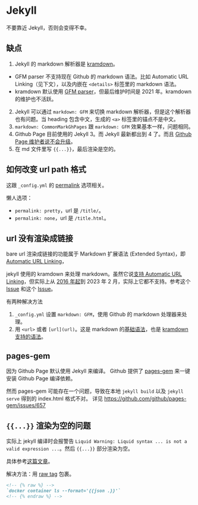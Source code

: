 # Jekyll

不要靠近 Jekyll，否则会变得不幸。

## 缺点

1. Jekyll 的 markdown 解析器是 [kramdown](https://github.com/gettalong/kramdown)。
  - GFM parser 不支持现在 Github 的 markdown 语法。比如 Automatic URL Linking（见下文），以及内嵌在 `<details>` 标签里的 markdown 语法。
  - kramdown 默认使用 [GFM parser](https://github.com/kramdown/parser-gfm)，但最后维护时间是 2021 年。kramdown 的维护也不活跃。
2. Jekyll 可以通过 `markdown: GFM` 来切换 markdown 解析器，但是这个解析器也有问题。当 heading 包含中文，生成的 `<a>` 标签里的锚点不是中文。
3. `markdown: CommonMarkGhPages` 跟 `markdown: GFM` 效果基本一样，问题相同。
3. Github Page 目前使用的 Jekyll 3。而 Jekyll 最新都出到 4 了。而且 [Github Page 维护者说不会升级](https://github.com/github/pages-gem/issues/651#issuecomment-1208290235)。
4. 在 md 文件里写 `{{...}}`，最后渲染是空的。

## 如何改变 url path 格式

这跟 `_config.yml` 的 [permalink](https://jekyllrb.com/docs/permalinks/) 选项相关。

懒人选项：

- `permalink: pretty`，url 是 `/title/`。
- `permalink: none`，url 是 `/title.html`。

## url 没有渲染成链接

bare url 渲染成链接的功能属于 Markdown 扩展语法 (Extended Syntax)，即  [Automatic URL Linking](https://www.markdownguide.org/extended-syntax/#automatic-url-linking)，

jekyll 使用的 kramdown 来处理 markdown。虽然它说[支持 Automatic URL Linking](https://www.markdownguide.org/tools/jekyll/)，但实际上从 [2016 年起](https://github.com/gettalong/kramdown/issues/306)到 2023 年 2 月，实际上它都不支持。参考这个 [Issue](https://github.com/kramdown/parser-gfm/issues/17) 和这个 [Issue](https://github.com/barryclark/jekyll-now/issues/459#issuecomment-561336350)。

有两种解决方法

1. `_config.yml` 设置 `markdown: GFM`，使用 Github 的 markdown 处理器来处理。
2. 用 `<url>` 或者 `[url](url)`。这是 markdown 的[基础语法](https://www.markdownguide.org/basic-syntax/#links)，也是 [kramdown 支持的语法](https://kramdown.gettalong.org/syntax.html#automatic-links)。

## pages-gem

因为 Github Page 默认使用 Jekyll 来编译。
Github 提供了 [pages-gem](https://github.com/github/pages-gem) 来一键安装 Github Page 编译依赖。

然而 pages-gem 可能存在一个问题，导致在本地 `jekyll build` 以及 `jekyll serve` 得到的 index.html 格式不对。
详见 https://github.com/github/pages-gem/issues/657

## `{{...}}` 渲染为空的问题

实际上 jekyll 编译时会报警告 `Liquid Warning: Liquid syntax ... is not a valid expression ...`。然后 `{{...}}` 部分渲染为空。

具体参考[这篇文章](https://redgreenrepeat.com/2020/10/23/how-to-display-double-curly-braces-code-in-jekyll/)。

解决方法：用 [raw tag](https://shopify.github.io/liquid/tags/template/#raw) 包裹。

```markdown
<!-- {% raw %} -->
`docker container ls --format='{{json .}}'`
<!-- {% endraw %} -->
```
